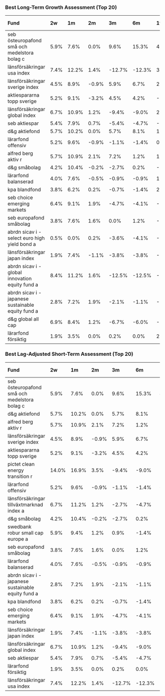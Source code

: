 
### Best Long-Term Growth Assessment (Top 20)

| Fund                                               | 2w   | 1m    | 2m    | 3m     | 6m     | 1y    | All Dates   |
|:---------------------------------------------------|:-----|:------|:------|:-------|:-------|:------|:------------|
| seb östeuropafond små och medelstora bolag c       | 5.9% | 7.6%  | 0.0%  | 9.6%   | 15.3%  | 4.0%  | 117.3%      |
| länsförsäkringar usa index                         | 7.4% | 12.2% | 1.4%  | -12.7% | -12.3% | 3.0%  | 48.9%       |
| länsförsäkringar sverige index                     | 4.5% | 8.9%  | -0.9% | 5.9%   | 6.7%   | 2.1%  | 48.3%       |
| aktiespararna topp sverige                         | 5.2% | 9.1%  | -3.2% | 4.5%   | 4.2%   | -0.7% | 47.2%       |
| länsförsäkringar global index                      | 6.7% | 10.9% | 1.2%  | -9.4%  | -9.0%  | 2.8%  | 44.2%       |
| seb aktiespar                                      | 5.4% | 7.9%  | 0.7%  | -5.4%  | -4.7%  | -0.2% | 43.9%       |
| d&g aktiefond                                      | 5.7% | 10.2% | 0.0%  | 5.7%   | 8.1%   | 1.9%  | 40.6%       |
| lärarfond offensiv                                 | 5.2% | 9.6%  | -0.9% | -1.1%  | -1.4%  | 0.5%  | 40.3%       |
| alfred berg aktiv r                                | 5.7% | 10.9% | 2.1%  | 7.2%   | 1.2%   | 1.4%  | 39.0%       |
| d&g småbolag                                       | 4.2% | 10.4% | -0.2% | -2.7%  | 0.2%   | -6.7% | 33.4%       |
| lärarfond balanserad                               | 4.0% | 7.6%  | -0.5% | -0.9%  | -0.9%  | 1.2%  | 31.2%       |
| kpa blandfond                                      | 3.8% | 6.2%  | 0.2%  | -0.7%  | -1.4%  | 2.1%  | 29.1%       |
| seb choice emerging markets                        | 6.4% | 9.1%  | 1.9%  | -4.7%  | -4.1%  | -2.3% | 28.2%       |
| seb europafond småbolag                            | 3.8% | 7.6%  | 1.6%  | 0.0%   | 1.2%   | -3.6% | 26.5%       |
| abrdn sicav i - select euro high yield bond a      | 0.5% | 0.0%  | 0.2%  | -3.6%  | -4.1%  | -0.2% | 25.0%       |
| länsförsäkringar japan index                       | 1.9% | 7.4%  | -1.1% | -3.8%  | -3.8%  | -0.2% | 23.9%       |
| abrdn sicav i - global innovation equity fund a    | 8.4% | 11.2% | 1.6%  | -12.5% | -12.5% | -3.2% | 20.8%       |
| abrdn sicav i - japanese sustainable equity fund a | 2.8% | 7.2%  | 1.9%  | -2.1%  | -1.1%  | -0.5% | 20.2%       |
| d&g global all cap                                 | 6.9% | 8.4%  | 1.2%  | -6.7%  | -6.0%  | -5.4% | 18.9%       |
| lärarfond försiktig                                | 1.9% | 3.5%  | 0.0%  | 0.2%   | 0.0%   | 2.1%  | 18.3%       |

### Best Lag-Adjusted Short-Term Assessment (Top 20)

| Fund                                               | 2w    | 1m    | 2m    | 3m     | 6m     | 1y     | All Dates   |
|:---------------------------------------------------|:------|:------|:------|:-------|:-------|:-------|:------------|
| seb östeuropafond små och medelstora bolag c       | 5.9%  | 7.6%  | 0.0%  | 9.6%   | 15.3%  | 4.0%   | 117.3%      |
| d&g aktiefond                                      | 5.7%  | 10.2% | 0.0%  | 5.7%   | 8.1%   | 1.9%   | 40.6%       |
| alfred berg aktiv r                                | 5.7%  | 10.9% | 2.1%  | 7.2%   | 1.2%   | 1.4%   | 39.0%       |
| länsförsäkringar sverige index                     | 4.5%  | 8.9%  | -0.9% | 5.9%   | 6.7%   | 2.1%   | 48.3%       |
| aktiespararna topp sverige                         | 5.2%  | 9.1%  | -3.2% | 4.5%   | 4.2%   | -0.7%  | 47.2%       |
| pictet clean energy transition r                   | 14.0% | 16.9% | 3.5%  | -9.4%  | -9.0%  | -10.5% | 16.4%       |
| lärarfond offensiv                                 | 5.2%  | 9.6%  | -0.9% | -1.1%  | -1.4%  | 0.5%   | 40.3%       |
| länsförsäkringar tillväxtmarknad index a           | 6.7%  | 11.2% | 1.2%  | -2.7%  | -4.7%  | 1.2%   | 17.8%       |
| d&g småbolag                                       | 4.2%  | 10.4% | -0.2% | -2.7%  | 0.2%   | -6.7%  | 33.4%       |
| swedbank robur small cap europe a                  | 5.9%  | 9.4%  | 1.2%  | 0.9%   | -1.4%  | -10.3% | 6.4%        |
| seb europafond småbolag                            | 3.8%  | 7.6%  | 1.6%  | 0.0%   | 1.2%   | -3.6%  | 26.5%       |
| lärarfond balanserad                               | 4.0%  | 7.6%  | -0.5% | -0.9%  | -0.9%  | 1.2%   | 31.2%       |
| abrdn sicav i - japanese sustainable equity fund a | 2.8%  | 7.2%  | 1.9%  | -2.1%  | -1.1%  | -0.5%  | 20.2%       |
| kpa blandfond                                      | 3.8%  | 6.2%  | 0.2%  | -0.7%  | -1.4%  | 2.1%   | 29.1%       |
| seb choice emerging markets                        | 6.4%  | 9.1%  | 1.9%  | -4.7%  | -4.1%  | -2.3%  | 28.2%       |
| länsförsäkringar japan index                       | 1.9%  | 7.4%  | -1.1% | -3.8%  | -3.8%  | -0.2%  | 23.9%       |
| länsförsäkringar global index                      | 6.7%  | 10.9% | 1.2%  | -9.4%  | -9.0%  | 2.8%   | 44.2%       |
| seb aktiespar                                      | 5.4%  | 7.9%  | 0.7%  | -5.4%  | -4.7%  | -0.2%  | 43.9%       |
| lärarfond försiktig                                | 1.9%  | 3.5%  | 0.0%  | 0.2%   | 0.0%   | 2.1%   | 18.3%       |
| länsförsäkringar usa index                         | 7.4%  | 12.2% | 1.4%  | -12.7% | -12.3% | 3.0%   | 48.9%       |
